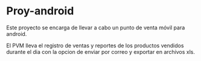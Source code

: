 # Proy-android

Este proyecto se encarga de llevar a cabo un punto de venta 
móvil para android.

El PVM lleva el registro de ventas y reportes de los productos vendidos
durante el dia con la opcion de enviar por correo y exportar en archivos xls.